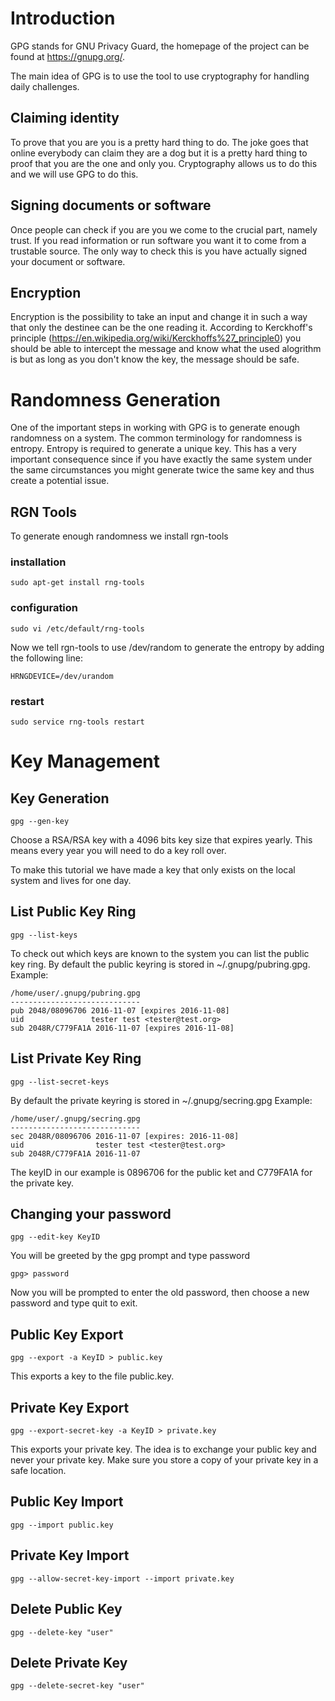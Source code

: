 # Introduction
GPG stands for GNU Privacy Guard, the homepage of the project can be found at https://gnupg.org/.

The main idea of GPG is to use the tool to use cryptography for handling daily challenges.

## Claiming identity
To prove that you are you is a pretty hard thing to do. The joke goes that online everybody can claim they are a dog but it is a pretty hard thing to proof that you are the one and only you. Cryptography allows us to do this and we will use GPG to do this.

## Signing documents or software
Once people can check if you are you we come to the crucial part, namely trust. If you read information or run software you want it to come from a trustable source. The only way to check this is you have actually signed your document or software.

## Encryption
Encryption is the possibility to take an input and change it in such a way that only the destinee can be the one reading it. According to Kerckhoff's principle (https://en.wikipedia.org/wiki/Kerckhoffs%27_principle0) you should be able to intercept the message and know what the used alogrithm is but as long as you don't know the key, the message should be safe.

# Randomness Generation
One of the important steps in working with GPG is to generate enough randomness on a system. The common terminology for randomness is entropy. Entropy is required to generate a unique key. This has a very important consequence since if you have exactly the same system under the same circumstances you might generate twice the same key and thus create a potential issue. 

## RGN Tools
To generate enough randomness we install rgn-tools
### installation
```
sudo apt-get install rng-tools
```
### configuration
```
sudo vi /etc/default/rng-tools
```
Now we tell rgn-tools to use /dev/random to generate the entropy by adding the following line:
```
HRNGDEVICE=/dev/urandom
```
### restart
```
sudo service rng-tools restart
```

# Key Management
## Key Generation
```
gpg --gen-key
```
Choose a RSA/RSA key with a 4096 bits key size that expires yearly. This means every year you will need to do a key roll over.

To make this tutorial we have made a key that only exists on the local system and lives for one day.

## List Public Key Ring
```
gpg --list-keys
```
To check out which keys are known to the system you can list the public key ring. By default the public keyring is stored in ~/.gnupg/pubring.gpg.
Example:
```
/home/user/.gnupg/pubring.gpg
-----------------------------
pub 2048/08096706 2016-11-07 [expires 2016-11-08]
uid               tester test <tester@test.org>
sub 2048R/C779FA1A 2016-11-07 [expires 2016-11-08]
```

## List Private Key Ring
```
gpg --list-secret-keys
```
By default the private keyring is stored in ~/.gnupg/secring.gpg
Example:
```
/home/user/.gnupg/secring.gpg
-----------------------------
sec 2048R/08096706 2016-11-07 [expires: 2016-11-08]
uid                tester test <tester@test.org>
sub 2048R/C779FA1A 2016-11-07
```
The keyID in our example is 0896706 for the public ket and C779FA1A for the private key.

## Changing your password
```
gpg --edit-key KeyID
```
You will be greeted by the gpg prompt and type password
```
gpg> password
```
Now you will be prompted to enter the old password, then choose a new password and type quit to exit.

## Public Key Export
```
gpg --export -a KeyID > public.key
```
This exports a key to the file public.key.

## Private Key Export
```
gpg --export-secret-key -a KeyID > private.key
```
This exports your private key. The idea is to exchange your public key and never your private key. Make sure you store a copy of your private key in a safe location.

## Public Key Import
```
gpg --import public.key
```
## Private Key Import
```
gpg --allow-secret-key-import --import private.key
```
## Delete Public Key
```
gpg --delete-key "user"
```
## Delete Private Key
```
gpg --delete-secret-key "user"
```
